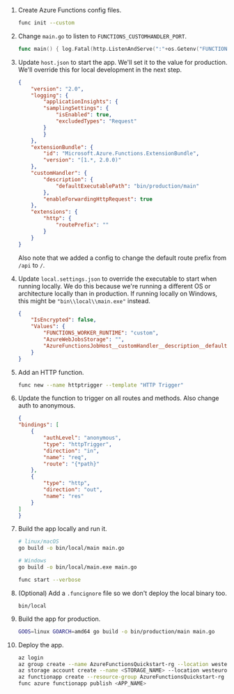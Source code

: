 1. Create Azure Functions config files.

    ```bash
    func init --custom
    ```

1. Change `main.go` to listen to `FUNCTIONS_CUSTOMHANDLER_PORT`.

    ```go
    func main() { log.Fatal(http.ListenAndServe(":"+os.Getenv("FUNCTIONS_CUSTOMHANDLER_PORT"), routes())) }
    ```

1. Update `host.json` to start the app. We'll set it to the value for production. We'll override this for local development in the next step.

    ```json
    {
        "version": "2.0",
        "logging": {
            "applicationInsights": {
            "samplingSettings": {
                "isEnabled": true,
                "excludedTypes": "Request"
            }
            }
        },
        "extensionBundle": {
            "id": "Microsoft.Azure.Functions.ExtensionBundle",
            "version": "[1.*, 2.0.0)"
        },
        "customHandler": {
            "description": {
                "defaultExecutablePath": "bin/production/main"
            },
            "enableForwardingHttpRequest": true
        },
        "extensions": {
            "http": {
                "routePrefix": ""
            }
        }
    }
    ```

    Also note that we added a config to change the default route prefix from `/api` to `/`.

1. Update `local.settings.json` to override the executable to start when running locally. We do this because we're running a different OS or architecture locally than in production. If running locally on Windows, this might be `"bin\\local\\main.exe"` instead.

    ```json
    {
        "IsEncrypted": false,
        "Values": {
            "FUNCTIONS_WORKER_RUNTIME": "custom",
            "AzureWebJobsStorage": "",
            "AzureFunctionsJobHost__customHandler__description__defaultExecutablePath": "bin/local/main"
        }
    }
    ```

1. Add an HTTP function.

    ```bash
    func new --name httptrigger --template "HTTP Trigger"
    ```

1. Update the function to trigger on all routes and methods. Also change auth to anonymous.

    ```json
    {
    "bindings": [
        {
            "authLevel": "anonymous",
            "type": "httpTrigger",
            "direction": "in",
            "name": "req",
            "route": "{*path}"
        },
        {
            "type": "http",
            "direction": "out",
            "name": "res"
        }
    ]
    }
    ```

1. Build the app locally and run it.

    ```bash
    # linux/macOS
    go build -o bin/local/main main.go

    # Windows
    go build -o bin/local/main.exe main.go

    func start --verbose
    ```

1. (Optional) Add a `.funcignore` file so we don't deploy the local binary too.

    ```
    bin/local
    ```

1. Build the app for production.

    ```bash
    GOOS=linux GOARCH=amd64 go build -o bin/production/main main.go
    ```

1. Deploy the app.

    ```bash
    az login
    az group create --name AzureFunctionsQuickstart-rg --location westeurope
    az storage account create --name <STORAGE_NAME> --location westeurope --resource-group AzureFunctionsQuickstart-rg --sku Standard_LRS
    az functionapp create --resource-group AzureFunctionsQuickstart-rg --consumption-plan-location westeurope --runtime custom --functions-version 3 --os-type Linux --name <APP_NAME> --storage-account <STORAGE_NAME>
    func azure functionapp publish <APP_NAME>
    ```
